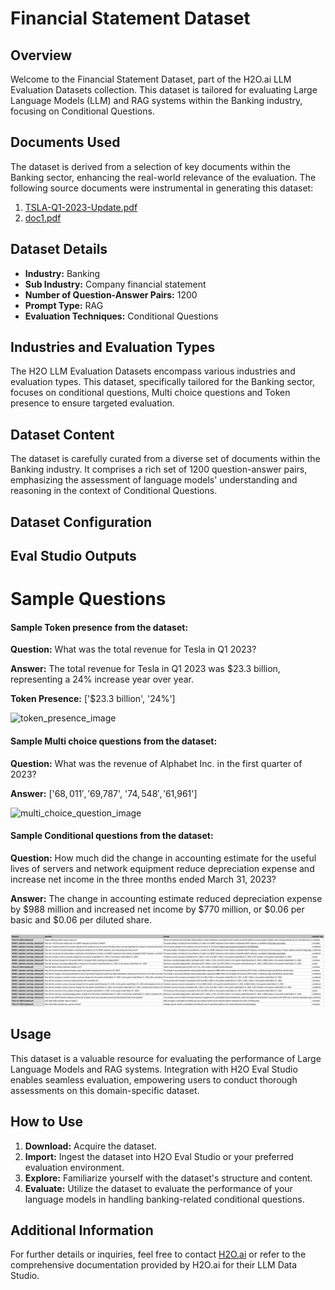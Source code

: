# Financial Statement Dataset

## Overview
Welcome to the Financial Statement Dataset, part of the H2O.ai LLM Evaluation Datasets collection. This dataset is tailored for evaluating Large Language Models (LLM) and RAG systems within the Banking industry, focusing on Conditional Questions.

## Documents Used
The dataset is derived from a selection of key documents within the Banking sector, enhancing the real-world relevance of the evaluation. The following source documents were instrumental in generating this dataset:
1. [TSLA-Q1-2023-Update.pdf](https://github.com/h2oai/h2o-evals/blob/main/catalog/financial_statement_eval/used_documents/TSLA-Q1-2023-Update.pdf)
2. [doc1.pdf](https://github.com/h2oai/h2o-evals/blob/main/catalog/financial_statement_eval/used_documents/doc1.pdf)

## Dataset Details
- **Industry:** Banking
- **Sub Industry:** Company financial statement
- **Number of Question-Answer Pairs:** 1200
- **Prompt Type:** RAG
- **Evaluation Techniques:** Conditional Questions

## Industries and Evaluation Types
The H2O LLM Evaluation Datasets encompass various industries and evaluation types. This dataset, specifically tailored for the Banking sector, focuses on conditional questions, Multi choice questions and Token presence to ensure targeted evaluation.

## Dataset Content
The dataset is carefully curated from a diverse set of documents within the Banking industry. It comprises a rich set of 1200 question-answer pairs, emphasizing the assessment of language models' understanding and reasoning in the context of Conditional Questions.

## Dataset Configuration

## Eval Studio Outputs

# Sample Questions

#### Sample Token presence from the dataset:

**Question:** What was the total revenue for Tesla in Q1 2023?

**Answer:** The total revenue for Tesla in Q1 2023 was $23.3 billion, representing a 24% increase year over year.

**Token Presence:** ['$23.3 billion', '24%']

![token_presence_image](https://github.com/h2oai/h2o-evals/blob/main/catalog/catalog/financial_statement_eval/screenshots/token_presence.png)

#### Sample Multi choice questions from the dataset:

**Question:** What was the revenue of Alphabet Inc. in the first quarter of 2023?

**Answer:** ['$68,011', '$69,787', '$74,548', '$61,961']

![multi_choice_question_image](https://github.com/h2oai/h2o-evals/blob/main/catalog/catalog/financial_statement_eval/screenshots/multi_choice.png)

#### Sample Conditional questions from the dataset:

**Question:** How much did the change in accounting estimate for the useful lives of servers and network equipment reduce depreciation expense and increase net income in the three months ended March 31, 2023?

**Answer:** The change in accounting estimate reduced depreciation expense by $988 million and increased net income by $770 million, or $0.06 per basic and $0.06 per diluted share.

![conditional_question_image](https://github.com/h2oai/h2o-evals/blob/main/catalog/financial_statement_eval/screenshots/question_type.png)

## Usage

This dataset is a valuable resource for evaluating the performance of Large Language Models and RAG systems. Integration with H2O Eval Studio enables seamless evaluation, empowering users to conduct thorough assessments on this domain-specific dataset.

## How to Use

1. **Download:** Acquire the dataset.
2. **Import:** Ingest the dataset into H2O Eval Studio or your preferred evaluation environment.
3. **Explore:** Familiarize yourself with the dataset's structure and content.
4. **Evaluate:** Utilize the dataset to evaluate the performance of your language models in handling banking-related conditional questions.

## Additional Information

For further details or inquiries, feel free to contact [H2O.ai](https://www.h2o.ai/) or refer to the comprehensive documentation provided by H2O.ai for their LLM Data Studio.

